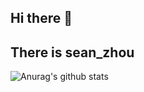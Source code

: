## Hi there 👋
## There is sean_zhou


![Anurag's github stats](https://github-readme-stats.vercel.app/api?username=Seannnnnnnion)

 
